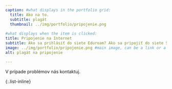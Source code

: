 ```yaml
---
caption: #what displays in the portfolio grid:
  title: Ako na to.
  subtitle: plagát
  thumbnail: ../img/portfolio/pripojenie.png
  
#what displays when the item is clicked:
title: Pripojenie na Internet
subtitle: Ako sa prihlásiť do siete Eduroam? Ako sa pripojiť do siete ŠDaJ?
image: ../img/portfolio/pripojenie.png #main image, can be a link or a file in assets/img/portfolio
alt: plagát na pripojenie

---
```

V prípade problémov nás kontaktuj.

{:.list-inline}
